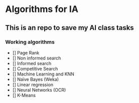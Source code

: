 # Algorithms for IA

## This is an repo to save my AI class tasks

### Working algorithms

- [] Page Rank
- [] Non informed search
- [] Informed search
- [] Competitive Search
- [] Machine Learning and KNN
- [] Naïve Bayes (Weka) 
- [] Linear regression 
- [] Neural Networks (OCR)
- [] K-Means